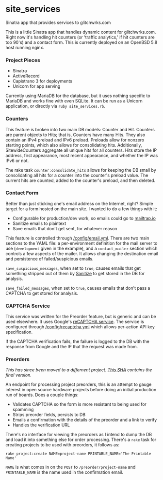 # site_services
Sinatra app that provides services to glitchwrks.com

This is a little Sinatra app that handles dynamic content for glitchwrks.com. Right now it's handling hit counters (or 'traffic analytics,' if hit counters are too 90's) and a contact form. This is currently deployed on an OpenBSD 5.8 host running nginx.

### Project Pieces

- Sinatra
- ActiveRecord
- Capistrano 3 for deployments
- Unicorn for app serving

Currently using MariaDB for the database, but it uses nothing specific to MariaDB and works fine with even SQLite. It can be run as a Unicorn application, or directly via `ruby site_services.rb`.

### Counters

This feature is broken into two main DB models: Counter and Hit. Counters are parent objects to Hits; that is, Counters have many Hits. They also contain an IPv4 preload and IPv6 preload. Preloads allow for nonzero starting points, which also allows for consolidating hits. Additionally, SitewideCounters aggregate all unique hits for all counters. Hits store the IP address, first appearance, most recent appearance, and whether the IP was IPv6 or not.

The rake task `counter:consolidate_hits` allows for keeping the DB small by consolidating all hits for a counter into the counter's preload value. The current hits are counted, added to the counter's preload, and then deleted. 

### Contact Form

Better than just sticking one's email address on the Internet, right? Simple target for a form hosted on the main site. I wanted to do a few things with it:

- Configurable for production/dev work, so emails could go to [mailtrap.io](https://mailtrap.io)
- Sanitize emails to plaintext
- Save emails that don't get sent, for whatever reason

This feature is controlled through [/config/email.yml](https://github.com/chapmajs/site_services/blob/master/config/email.yml.example). There are two main sections to the YAML file: a per-environment definition for the mail server to use (`development` given in the example), and a `contact_mailer` section which controls a few aspects of the mailer. It allows changing the destination email and persistence of failed/suspicious emails.

`save_suspicious_messages`, when set to `true`, causes emails that get something stripped out of them by [Sanitize](https://github.com/rgrove/sanitize) to get stored in the DB for analysis.

`save_failed_messages`, when set to `true`, causes emails that don't pass a CAPTCHA to get stored for analysis.

### CAPTCHA Service

This service was written for the Preorder feature, but is generic and can be used elsewhere. It uses Google's [reCAPTCHA service](https://www.google.com/recaptcha). The service is configured through [/config/recaptcha.yml](https://github.com/chapmajs/site_services/blob/master/config/recaptcha.yml.example) which allows per-action API key specification.

If the CAPTCHA verification fails, the failure is logged to the DB with the response from Google and the IP that the request was made from.

### Preorders

*This has since been moved to a differnent project. [This SHA](https://github.com/chapmajs/site_services/tree/3054dc5f87e2bd73e95b2ba6d5ab6aa67731e8b0) contains the final version.*

An endpoint for processing project preorders, this is an attempt to gauge interest in open source hardware projects before doing an initial production run of boards. Does a couple things:

- Validates CAPTCHA so the form is more resistant to being used for spamming
- Strips preorder fields, persists to DB
- Emails a confirmation with the details of the preorder and a link to verify
- Handles the verification URL

There's no interface for viewing the preorders as I intend to dump the DB and load it into something else for order processing. There's a `rake` task for creating projects to be used with preorders, it follows as:

```
rake project:create NAME=project-name PRINTABLE_NAME='The Printable Name'
```

`NAME` is what comes in on the `POST` to `/preorder/project-name` and `PRINTABLE_NAME` is the name used in the confirmation email.
